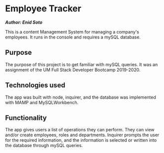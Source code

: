 # Employee Tracker

***Author: Enid Soto***

This is a content Management System for managing a company's employees. It runs in the console and requires a mySQL database.

## Purpose

The purpose of this project is to get familiar with mySQL queries. It was an assignment of the UM Full Stack Developer Bootcamp 2019-2020.

## Technologies used

The app was built with node, inquirer, and the database was implemented with MAMP and MySQLWorkbench.

## Functionality

The app gives users a list of operations they can perform. They can view and/or create employees, roles and departments. Inquirer prompts the user for the required information, and the information is selected or written into the database through mySQL queries.
